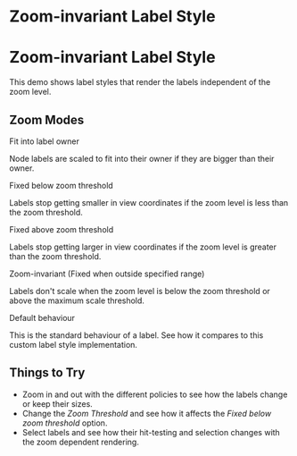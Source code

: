 <!--
 //////////////////////////////////////////////////////////////////////////////
 // @license
 // This file is part of yFiles for HTML 2.6.0.2.
 // Use is subject to license terms.
 //
 // Copyright (c) 2000-2023 by yWorks GmbH, Vor dem Kreuzberg 28,
 // 72070 Tuebingen, Germany. All rights reserved.
 //
 //////////////////////////////////////////////////////////////////////////////
-->
# Zoom-invariant Label Style

# Zoom-invariant Label Style

This demo shows label styles that render the labels independent of the zoom level.

## Zoom Modes

Fit into label owner

Node labels are scaled to fit into their owner if they are bigger than their owner.

Fixed below zoom threshold

Labels stop getting smaller in view coordinates if the zoom level is less than the zoom threshold.

Fixed above zoom threshold

Labels stop getting larger in view coordinates if the zoom level is greater than the zoom threshold.

Zoom-invariant (Fixed when outside specified range)

Labels don't scale when the zoom level is below the zoom threshold or above the maximum scale threshold.

Default behaviour

This is the standard behaviour of a label. See how it compares to this custom label style implementation.

## Things to Try

- Zoom in and out with the different policies to see how the labels change or keep their sizes.
- Change the _Zoom Threshold_ and see how it affects the _Fixed below zoom threshold_ option.
- Select labels and see how their hit-testing and selection changes with the zoom dependent rendering.
